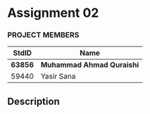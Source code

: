 # Assignment 02
### PROJECT MEMBERS ###
StdID | Name
------------ | -------------
**63856** | **Muhammad Ahmad Quraishi** <!--this is the group leader in bold-->
59440 | Yasir Sana
<!-- Replace name and student ids with acutally group member names and ids-->

## Description ##

